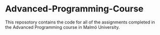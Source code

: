 # Advanced-Programming-Course
This reposotory contains the code for all of the assignments completed in the Advanced Programming course in Malmö University.
